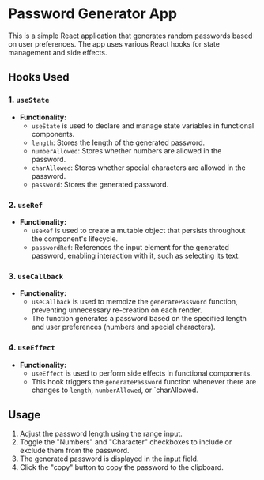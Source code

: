 # Password Generator App

This is a simple React application that generates random passwords based on user preferences. The app uses various React hooks for state management and side effects.

## Hooks Used

### 1. `useState`

- **Functionality:**
  - `useState` is used to declare and manage state variables in functional components.
  - `length`: Stores the length of the generated password.
  - `numberAllowed`: Stores whether numbers are allowed in the password.
  - `charAllowed`: Stores whether special characters are allowed in the password.
  - `password`: Stores the generated password.

### 2. `useRef`

- **Functionality:**
  - `useRef` is used to create a mutable object that persists throughout the component's lifecycle.
  - `passwordRef`: References the input element for the generated password, enabling interaction with it, such as selecting its text.

### 3. `useCallback`

- **Functionality:**
  - `useCallback` is used to memoize the `generatePassword` function, preventing unnecessary re-creation on each render.
  - The function generates a password based on the specified length and user preferences (numbers and special characters).

### 4. `useEffect`

- **Functionality:**
  - `useEffect` is used to perform side effects in functional components.
  - This hook triggers the `generatePassword` function whenever there are changes to `length`, `numberAllowed`, or `charAllowed.

## Usage

1. Adjust the password length using the range input.
2. Toggle the "Numbers" and "Character" checkboxes to include or exclude them from the password.
3. The generated password is displayed in the input field.
4. Click the "copy" button to copy the password to the clipboard.


